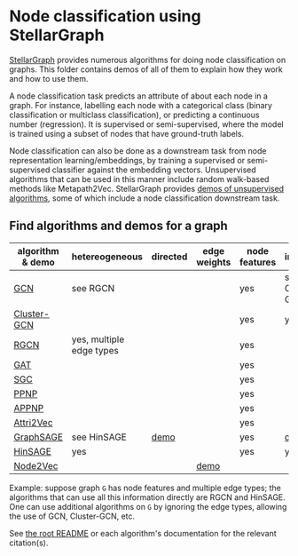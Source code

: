 # Node classification using StellarGraph

[StellarGraph](https://github.com/stellargraph/stellargraph) provides numerous algorithms for doing node classification on graphs. This folder contains demos of all of them to explain how they work and how to use them.

A node classification task predicts an attribute of about each node in a graph. For instance, labelling each node with a categorical class (binary classification or multiclass classification), or predicting a continuous number (regression). It is supervised or semi-supervised, where the model is trained using a subset of nodes that have ground-truth labels.

Node classification can also be done as a downstream task from node representation learning/embeddings, by training a supervised or semi-supervised classifier against the embedding vectors. Unsupervised algorithms that can be used in this manner include random walk-based methods like Metapath2Vec. StellarGraph provides [demos of unsupervised algorithms](../embeddings), some of which include a node classification downstream task.

## Find algorithms and demos for a graph

| algorithm & demo | hetereogeneous | directed | edge weights | node features | inductive |
|---|---|---|---|---|---|
| [GCN][gcn] | see RGCN | | | yes | see Cluster-GCN |
| [Cluster-GCN][cluster-gcn] | | | | yes | yes |
| [RGCN][rgcn] | yes, multiple edge types | | | yes | |
| [GAT][gat] | | | | yes | |
| [SGC][sgc] | | | | yes | |
| [PPNP][ppnp] | | | | yes | |
| [APPNP][ppnp] | | | | yes | |
| [Attri2Vec][attri2vec] | | | | yes | |
| [GraphSAGE][graphsage] | see HinSAGE | [demo][graphsage-directed] | | yes | [demo][graphsage-inductive] |
| [HinSAGE][hinsage] | yes | | | yes | yes |
| [Node2Vec][node2vec] | | | [demo][node2vec-weighted] | | |

[gcn]: gcn/gcn-cora-node-classification-example.ipynb
[cluster-gcn]: cluster-gcn/cluster-gcn-node-classification.ipynb
[rgcn]: rgcn/rgcn-aifb-node-classification-example.ipynb
[gat]: gat/gat-cora-node-classification-example.ipynb
[sgc]: sgc/sgc-node-classification-example.ipynb
[ppnp]: ppnp/ppnp-cora-node-classification-example.ipynb
[attri2vec]: attri2vec/attri2vec-citeseer-node-classification-example.ipynb
[graphsage]: graphsage/graphsage-cora-node-classification-example.ipynb
[graphsage-inductive]: graphsage/graphsage-pubmed-inductive-node-classification-example.ipynb
[graphsage-directed]: graphsage/directed-graphsage-on-cora-example.ipynb
[hinsage]: hinsage/README.md
[node2vec]: node2vec/stellargraph-node2vec-node-classification.ipynb
[node2vec-weighted]: node2vec/stellargraph-node2vec-weighted-random-walks.ipynb

Example: suppose graph `G` has node features and multiple edge types; the algorithms that can use all this information directly are RGCN and HinSAGE. One can use additional algorithms on `G` by ignoring the edge types, allowing the use of GCN, Cluster-GCN, etc.

See [the root README](../../README.md) or each algorithm's documentation for the relevant citation(s).
